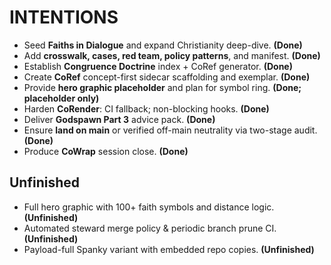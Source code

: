 # INTENTIONS

- Seed **Faiths in Dialogue** and expand Christianity deep-dive. **(Done)**
- Add **crosswalk, cases, red team, policy patterns**, and manifest. **(Done)**
- Establish **Congruence Doctrine** index + CoRef generator. **(Done)**
- Create **CoRef** concept-first sidecar scaffolding and exemplar. **(Done)**
- Provide **hero graphic placeholder** and plan for symbol ring. **(Done; placeholder only)**
- Harden **CoRender**: CI fallback; non-blocking hooks. **(Done)**
- Deliver **Godspawn Part 3** advice pack. **(Done)**
- Ensure **land on main** or verified off-main neutrality via two-stage audit. **(Done)**
- Produce **CoWrap** session close. **(Done)**

## Unfinished
- Full hero graphic with 100+ faith symbols and distance logic. **(Unfinished)**
- Automated steward merge policy & periodic branch prune CI. **(Unfinished)**
- Payload-full Spanky variant with embedded repo copies. **(Unfinished)**